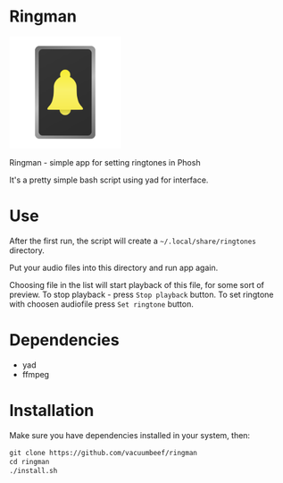 # Ringman


<img src="https://github.com/vacuumbeef/ringman/blob/main/ringman.png?raw=true" width="200" />

Ringman - simple app for setting ringtones in Phosh

It's a pretty simple bash script using yad for interface.

# Use
After the first run, the script will create a `~/.local/share/ringtones` directory.

Put your audio files into this directory and run app again.

Choosing file in the list will start playback of this file, for some sort of preview. To stop playback - press `Stop playback` button. To set ringtone with choosen audiofile press `Set ringtone` button.

# Dependencies
- yad
- ffmpeg

# Installation
Make sure you have dependencies installed in your system, then:

```
git clone https://github.com/vacuumbeef/ringman
cd ringman
./install.sh
```
